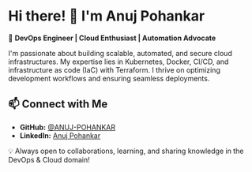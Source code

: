 # Hi there! 👋 I'm Anuj Pohankar

🚀 **DevOps Engineer | Cloud Enthusiast | Automation Advocate**

I'm passionate about building scalable, automated, and secure cloud infrastructures. My expertise lies in Kubernetes, Docker, CI/CD, and infrastructure as code (IaC) with Terraform. I thrive on optimizing development workflows and ensuring seamless deployments.

## 📫 Connect with Me
- **GitHub:** [@ANUJ-POHANKAR](https://github.com/ANUJ-POHANKAR)
- **LinkedIn:** [Anuj Pohankar](https://www.linkedin.com/in/anuj-pohankar)

💡 Always open to collaborations, learning, and sharing knowledge in the DevOps & Cloud domain!
